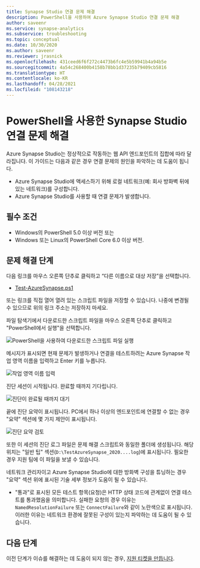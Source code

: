 ```yaml
---
title: Synapse Studio 연결 문제 해결
description: PowerShell을 사용하여 Azure Synapse Studio 연결 문제 해결
author: saveenr
ms.service: synapse-analytics
ms.subservice: troubleshooting
ms.topic: conceptual
ms.date: 10/30/2020
ms.author: saveenr
ms.reviewer: jrasnick
ms.openlocfilehash: 431ceed6f6f272c4473b6fc4e5b59941b4a94b5e
ms.sourcegitcommit: 4a54c268400b4158b78bb1d37235b79409cb5816
ms.translationtype: HT
ms.contentlocale: ko-KR
ms.lasthandoff: 04/28/2021
ms.locfileid: "108143218"
---
```

# <a name="troubleshoot-synapse-studio-connectivity-with-powershell"></a>PowerShell을 사용한 Synapse Studio 연결 문제 해결

Azure Synapse Studio는 정상적으로 작동하는 웹 API 엔드포인트의 집합에 따라 달라집니다. 이 가이드는 다음과 같은 경우 연결 문제의 원인을 파악하는 데 도움이 됩니다.
- Azure Synapse Studio에 액세스하기 위해 로컬 네트워크(예: 회사 방화벽 뒤에 있는 네트워크)를 구성합니다.
- Azure Synapse Studio를 사용할 때 연결 문제가 발생합니다.

## <a name="prerequisite"></a>필수 조건

* Windows의 PowerShell 5.0 이상 버전 또는
* Windows 또는 Linux의 PowerShell Core 6.0 이상 버전.

## <a name="troubleshooting-steps"></a>문제 해결 단계

다음 링크를 마우스 오른쪽 단추로 클릭하고 “다른 이름으로 대상 저장”을 선택합니다.

- [Test-AzureSynapse.ps1](https://go.microsoft.com/fwlink/?linkid=2119734)

또는 링크를 직접 열어 열려 있는 스크립트 파일을 저장할 수 있습니다. 나중에 변경될 수 있으므로 위의 링크 주소는 저장하지 마세요.

파일 탐색기에서 다운로드한 스크립트 파일을 마우스 오른쪽 단추로 클릭하고 "PowerShell에서 실행"을 선택합니다.

![PowerShell을 사용하여 다운로드한 스크립트 파일 실행](media/troubleshooting-synapse-studio-powershell/run-with-powershell.png)

메시지가 표시되면 현재 문제가 발생하거나 연결을 테스트하려는 Azure Synapse 작업 영역 이름을 입력하고 Enter 키를 누릅니다.

![작업 영역 이름 입력](media/troubleshooting-synapse-studio-powershell/enter-workspace-name.png)

진단 세션이 시작됩니다. 완료할 때까지 기다립니다.

![진단이 완료될 때까지 대기](media/troubleshooting-synapse-studio-powershell/wait-for-diagnosis.png)

끝에 진단 요약이 표시됩니다. PC에서 하나 이상의 엔드포인트에 연결할 수 없는 경우 "요약" 섹션에 몇 가지 제안이 표시됩니다.

![진단 요약 검토](media/troubleshooting-synapse-studio-powershell/diagnosis-summary.png)

또한 이 세션의 진단 로그 파일은 문제 해결 스크립트와 동일한 폴더에 생성됩니다. 해당 위치는 "일반 팁" 섹션(`D:\TestAzureSynapse_2020....log`)에 표시됩니다. 필요한 경우 지원 팀에 이 파일을 보낼 수 있습니다.

네트워크 관리자이고 Azure Synapse Studio에 대한 방화벽 구성을 튜닝하는 경우 "요약" 섹션 위에 표시된 기술 세부 정보가 도움이 될 수 있습니다.

* "통과"로 표시된 모든 테스트 항목(요청)은 HTTP 상태 코드에 관계없이 연결 테스트를 통과했음을 의미합니다.
 실패한 요청의 경우 이유는 `NamedResolutionFailure` 또는 `ConnectFailure`와 같이 노란색으로 표시됩니다. 이러한 이유는 네트워크 환경에 잘못된 구성이 있는지 파악하는 데 도움이 될 수 있습니다.


## <a name="next-steps"></a>다음 단계
이전 단계가 이슈를 해결하는 데 도움이 되지 않는 경우, [지원 티켓을 만듭니다](../sql-data-warehouse/sql-data-warehouse-get-started-create-support-ticket.md).